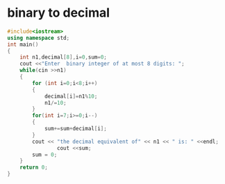# binary to decimal

```cpp title="binary-to-decimal.cpp" showLineNumbers
#include<iostream>
using namespace std;
int main()
{
	int n1,decimal[8],i=0,sum=0;
	cout <<"Enter  binary integer of at most 8 digits: ";
	while(cin >>n1)
	{	
		for (int i=0;i<8;i++)
		{
			decimal[i]=n1%10;
			n1/=10;
		}
		for(int i=7;i>=0;i--)
		{
			sum+=sum+decimal[i];
		}
		cout << "the decimal equivalent of" << n1 << " is: " <<endl;
				cout <<sum;
		sum = 0;
	}
	return 0;
} 
```